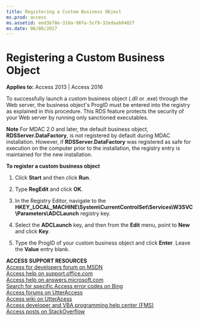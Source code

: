 ```yaml
---
title: Registering a Custom Business Object
ms.prod: access
ms.assetid: eed3b78e-310a-98fa-5cf9-32edaab0402f
ms.date: 06/08/2017
---
```



# Registering a Custom Business Object

  

**Applies to:** Access 2013 | Access 2016

To successfully launch a custom business object (.dll or .exe) through the Web server, the business object's ProgID must be entered into the registry as explained in this procedure. This RDS feature protects the security of your Web server by running only sanctioned executables.


 **Note**  For MDAC 2.0 and later, the default business object,  **RDSServer.DataFactory**, is not registered by default during MDAC installation. However, if **RDSServer.DataFactory** was registered as safe for execution on the computer prior to the installation, the registry entry is maintained for the new installation.

 **To register a custom business object**

1. Click  **Start** and then click **Run**.
    
2. Type  **RegEdit** and click **OK**.
    
3. In the Registry Editor, navigate to the  **HKEY_LOCAL_MACHINE\System\CurrentControlSet\Services\W3SVC\Parameters\ADCLaunch** registry key.
    
4. Select the  **ADCLaunch** key, and then from the **Edit** menu, point to **New** and click **Key**.
    
5. Type the ProgID of your custom business object and click  **Enter**. Leave the **Value** entry blank.
    
 **ACCESS SUPPORT RESOURCES**<br>
[Access for developers forum on MSDN](https://social.msdn.microsoft.com/Forums/office/en-US/home?forum=accessdev)<br>
[Access help on support.office.com](https://support.office.com/search/results?query=Access)<br>
[Access help on answers.microsoft.com](http://answers.microsoft.com/en-us/office/forum/access?page=1&tab=question&status=all&auth=1)<br>
[Search for specific Access error codes on Bing](http://www.bing.com/)<br>
[Access forums on UtterAccess](http://www.utteraccess.com/forum/index.php?act=idx)<br>
[Access wiki on UtterAcess](http://www.utteraccess.com/forum/index.php?act=idx)<br>
[Access developer and VBA programming help center (FMS)](http://www.fmsinc.com/MicrosoftAccess/developer/)<br>
[Access posts on StackOverflow](http://stackoverflow.com/questions/tagged/ms-access)


